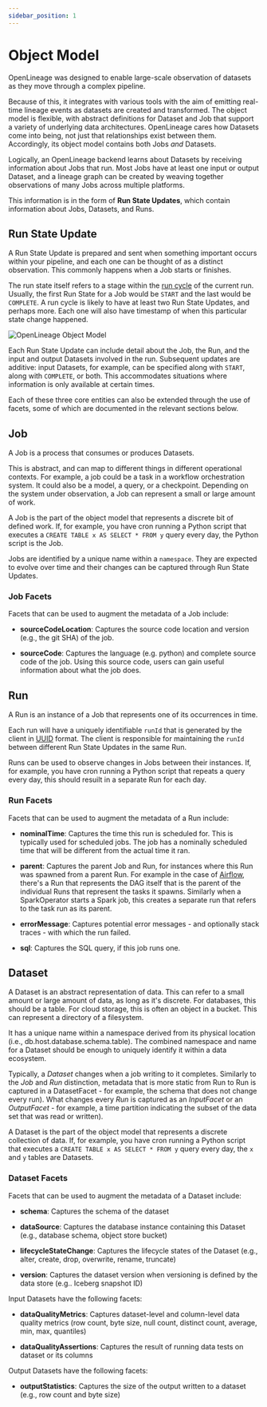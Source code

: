 ```yaml
---
sidebar_position: 1
---
```


# Object Model

OpenLineage was designed to enable large-scale observation of datasets as they move through a complex pipeline.

Because of this, it integrates with various tools with the aim of emitting real-time lineage events as datasets are created and transformed. The object model is flexible, with abstract definitions for Dataset and Job that support a variety of underlying data architectures. OpenLineage cares how Datasets come into being, not just that relationships exist between them. Accordingly, its object model contains both Jobs *and* Datasets.

Logically, an OpenLineage backend learns about Datasets by receiving information about Jobs that run. Most Jobs have at least one input or output Dataset, and a lineage graph can be created by weaving together observations of many Jobs across multiple platforms.

This information is in the form of **Run State Updates**, which contain information about Jobs, Datasets, and Runs.

## Run State Update
A Run State Update is prepared and sent when something important occurs within your pipeline, and each one can be thought of as a distinct observation. This commonly happens when a Job starts or finishes.

The run state itself refers to a stage within the [run cycle](./run-cycle.md) of the current run. Usually, the first Run State for a Job would be `START` and the last would be `COMPLETE`. A run cycle is likely to have at least two Run State Updates, and perhaps more. Each one will also have timestamp of when this particular state change happened.

![OpenLineage Object Model](object-model.svg)

Each Run State Update can include detail about the Job, the Run, and the input and output Datasets involved in the run. Subsequent updates are additive: input Datasets, for example, can be specified along with `START`, along with `COMPLETE`, or both. This accommodates situations where information is only available at certain times.

Each of these three core entities can also be extended through the use of facets, some of which are documented in the relevant sections below.

## Job
A Job is a process that consumes or produces Datasets.

This is abstract, and can map to different things in different operational contexts. For example, a job could be a task in a workflow orchestration system. It could also be a model, a query, or a checkpoint. Depending on the system under observation, a Job can represent a small or large amount of work.

A Job is the part of the object model that represents a discrete bit of defined work. If, for example, you have cron running a Python script that executes a `CREATE TABLE x AS SELECT * FROM y` query every day, the Python script is the Job. 

Jobs are identified by a unique name within a `namespace`. They are expected to evolve over time and their changes can be captured through Run State Updates. 

### Job Facets
Facets that can be used to augment the metadata of a Job include:

- **sourceCodeLocation**: Captures the source code location and version (e.g., the git SHA) of the job.

- **sourceCode**: Captures the language (e.g. python) and complete source code of the job. Using this source code, users can gain useful information about what the job does.

## Run
A Run is an instance of a Job that represents one of its occurrences in time.

Each run will have a uniquely identifiable `runId` that is generated by the client in [UUID](https://en.wikipedia.org/wiki/Universally_unique_identifier) format. The client is responsible for maintaining the `runId` between different Run State Updates in the same Run.

Runs can be used to observe changes in Jobs between their instances. If, for example, you have cron running a Python script that repeats a query every day, this should resuilt in a separate Run for each day.

### Run Facets

Facets that can be used to augment the metadata of a Run include:

- **nominalTime**: Captures the time this run is scheduled for. This is typically used for scheduled jobs. The job has a nominally scheduled time that will be different from the actual time it ran.

- **parent**: Captures the parent Job and Run, for instances where this Run was spawned from a parent Run. For example in the case of [Airflow](https://airflow.apache.org/), there's a Run that represents the DAG itself that is the parent of the individual Runs that represent the tasks it spawns. Similarly when a SparkOperator starts a Spark job, this creates a separate run that refers to the task run as its parent.

- **errorMessage**: Captures potential error messages - and optionally stack traces - with which the run failed.

- **sql**: Captures the SQL query, if this job runs one.

## Dataset
A Dataset is an abstract representation of data. This can refer to a small amount or large amount of data, as long as it's discrete. For databases, this should be a table. For cloud storage, this is often an object in a bucket. This can represent a directory of a filesystem.

It has a unique name within a namespace derived from its physical location (i.e., db.host.database.schema.table). The combined namespace and name for a Dataset should be enough to uniquely identify it within a data ecosystem.

Typically, a *Dataset* changes when a job writing to it completes. Similarly to the *Job* and *Run* distinction, metadata that is more static from Run to Run is captured in a DatasetFacet - for example, the schema that does not change every run). What changes every *Run* is captured as an *InputFacet* or an *OutputFacet* - for example, a time partition indicating the subset of the data set that was read or written).

A Dataset is the part of the object model that represents a discrete collection of data. If, for example, you have cron running a Python script that executes a `CREATE TABLE x AS SELECT * FROM y` query every day, the `x` and `y` tables are Datasets.

### Dataset Facets

Facets that can be used to augment the metadata of a Dataset include:

- **schema**: Captures the schema of the dataset

- **dataSource**: Captures the database instance containing this Dataset (e.g., database schema, object store bucket)

- **lifecycleStateChange**: Captures the lifecycle states of the Dataset (e.g., alter, create, drop, overwrite, rename, truncate)

- **version**: Captures the dataset version when versioning is defined by the data store (e.g.. Iceberg snapshot ID)

Input Datasets have the following facets:
- **dataQualityMetrics**: Captures dataset-level and column-level data quality metrics (row count, byte size, null count, distinct count, average, min, max, quantiles)

- **dataQualityAssertions**: Captures the result of running data tests on dataset or its columns

Output Datasets have the following facets:
- **outputStatistics**: Captures the size of the output written to a dataset (e.g., row count and byte size)
